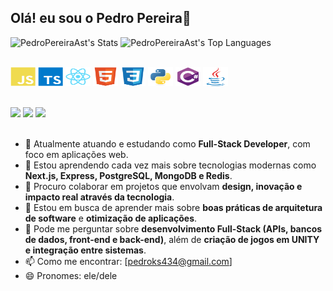 ## Olá! eu sou o Pedro Pereira👋

![PedroPereiraAst's Stats](https://github-readme-stats.vercel.app/api?username=PedroPereiraAst&theme=dark&show_icons=true&hide_border=true&count_private=true)
![PedroPereiraAst's Top Languages](https://github-readme-stats.vercel.app/api/top-langs/?username=PedroPereiraAst&theme=dark&show_icons=true&hide_border=true&layout=compact)
<div style="display: inline_block"><br>
  <img align="center" alt="Rafa-Js" height="30" width="40" src="https://raw.githubusercontent.com/devicons/devicon/master/icons/javascript/javascript-plain.svg">
  <img align="center" alt="Rafa-Ts" height="30" width="40" src="https://raw.githubusercontent.com/devicons/devicon/master/icons/typescript/typescript-plain.svg">
  <img align="center" alt="Rafa-React" height="30" width="40" src="https://raw.githubusercontent.com/devicons/devicon/master/icons/react/react-original.svg">
  <img align="center" alt="Rafa-HTML" height="30" width="40" src="https://raw.githubusercontent.com/devicons/devicon/master/icons/html5/html5-original.svg">
  <img align="center" alt="Rafa-CSS" height="30" width="40" src="https://raw.githubusercontent.com/devicons/devicon/master/icons/css3/css3-original.svg">
  <img align="center" alt="Rafa-Python" height="30" width="40" src="https://raw.githubusercontent.com/devicons/devicon/master/icons/python/python-original.svg">
  <img align="center" alt="Rafa-Csharp" height="30" width="40" src="https://raw.githubusercontent.com/devicons/devicon/master/icons/csharp/csharp-original.svg">
    <img align="center" alt="Rafa-Java" height="30" width="40" src="https://raw.githubusercontent.com/devicons/devicon/master/icons/java/java-original.svg">
</div><br>

<div> <br>
  <a href="https://instagram.com/pedroh.nh" target="_blank"><img src="https://img.shields.io/badge/-Instagram-%23E4405F?style=for-the-badge&logo=instagram&logoColor=white" target="_blank"></a>
  <a href = "mailto:pedroks434@gmail.com"><img src="https://img.shields.io/badge/-Gmail-%23333?style=for-the-badge&logo=gmail&logoColor=white" target="_blank"></a>
 <a href="https://[www.linkedin.com/in/ryanaguiar2006](https://www.linkedin.com/in/pedroh-opereira/)" target="_blank"> <img src="https://img.shields.io/badge/-LinkedIn-%230077B5?style=for-the-badge&logo=linkedin&logoColor=white" target="_blank"> </a>
  
</div><br>

- 🔭 Atualmente atuando e estudando como **Full-Stack Developer**, com foco em aplicações web.  
- 🌱 Estou aprendendo cada vez mais sobre tecnologias modernas como **Next.js, Express, PostgreSQL, MongoDB e Redis**.  
- 👯 Procuro colaborar em projetos que envolvam **design, inovação e impacto real através da tecnologia**.  
- 🤔 Estou em busca de aprender mais sobre **boas práticas de arquitetura de software** e **otimização de aplicações**.  
- 💬 Pode me perguntar sobre **desenvolvimento Full-Stack (APIs, bancos de dados, front-end e back-end)**, além de **criação de jogos em UNITY e integração entre sistemas**.
- 📫 Como me encontrar: [pedroks434@gmail.com]  
- 😄 Pronomes: ele/dele 

